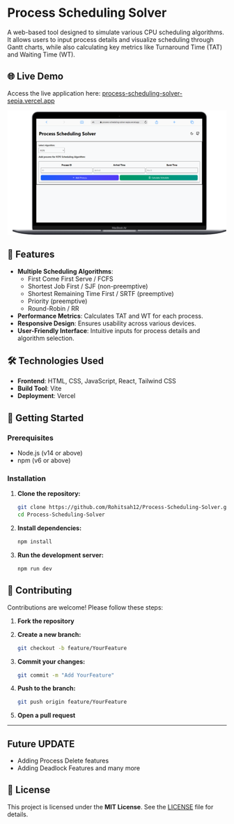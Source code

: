 # Process Scheduling Solver

A web-based tool designed to simulate various CPU scheduling algorithms. It allows users to input process details and visualize scheduling through Gantt charts, while also calculating key metrics like Turnaround Time (TAT) and Waiting Time (WT).

## 🌐 Live Demo

Access the live application here: [process-scheduling-solver-sepia.vercel.app](https://process-scheduling-solver-sepia.vercel.app)


![alt text](ReviewImage.png)

## 🧠 Features

- **Multiple Scheduling Algorithms**: 
    - First Come First Serve / FCFS
    - Shortest Job First / SJF (non-preemptive)
    - Shortest Remaining Time First / SRTF (preemptive)
    - Priority (preemptive)
    - Round-Robin / RR
- **Performance Metrics**: Calculates TAT and WT for each process.
- **Responsive Design**: Ensures usability across various devices.
- **User-Friendly Interface**: Intuitive inputs for process details and algorithm selection.

## 🛠️ Technologies Used

- **Frontend**: HTML, CSS, JavaScript, React, Tailwind CSS
- **Build Tool**: Vite
- **Deployment**: Vercel

## 🚀 Getting Started

### Prerequisites

- Node.js (v14 or above)
- npm (v6 or above)

### Installation

1. **Clone the repository:**
   ```bash
   git clone https://github.com/Rohitsah12/Process-Scheduling-Solver.git
   cd Process-Scheduling-Solver
   ```

2. **Install dependencies:**
   ```bash
   npm install
   ```

3. **Run the development server:**
   ```bash
   npm run dev
   ```

## 🤝 Contributing

Contributions are welcome! Please follow these steps:

1. **Fork the repository**

2. **Create a new branch:**
   ```bash
   git checkout -b feature/YourFeature
   ```

3. **Commit your changes:**
   ```bash
   git commit -m "Add YourFeature"
   ```

4. **Push to the branch:**
   ```bash
   git push origin feature/YourFeature
   ```

5. **Open a pull request**

---

## Future UPDATE 
 - Adding Process Delete features 
 - Adding Deadlock Features and many more 

## 📄 License

This project is licensed under the **MIT License**.
See the [LICENSE](LICENSE) file for details.
